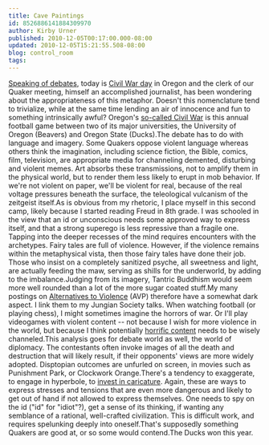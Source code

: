 ```yaml
---
title: Cave Paintings
id: 8526886141884309970
author: Kirby Urner
published: 2010-12-05T00:17:00.000-08:00
updated: 2010-12-05T15:21:55.508-08:00
blog: control_room
tags: 
---
```


[Speaking of debates](http://worldgame.blogspot.com/2010/12/judging-day.html), today is [Civil War day](http://mybizmo.blogspot.com/2007/12/civil-war-day.html) in Oregon and the clerk of our Quaker meeting, himself an accomplished journalist, has been wondering about the appropriateness of this metaphor.  Doesn't this nomenclature tend to trivialize, while at the same time lending an air of innocence and fun to something intrinsically awful?  Oregon's [so-called Civil War](http://mybizmo.blogspot.com/2007/12/quiet-monday.html) is this annual football game between two of its major universities, the University of Oregon (Beavers) and Oregon State (Ducks).The debate has to do with language and imagery.  Some Quakers oppose violent language whereas others think the imagination, including science fiction, the Bible, comics, film, television, are appropriate media for channeling demented, disturbing and violent memes. Art absorbs these transmissions, not to amplify them in the physical world, but to render them less likely to erupt in mob behavior.  If we're not violent on paper, we'll be violent for real, because of the real voltage pressures beneath the surface, the teleological vulcanism of the zeitgeist itself.As is obvious from my rhetoric, I place myself in this second camp, likely because I started reading Freud in 8th grade.  I was schooled in the view that an id or unconscious needs some approved way to express itself, and that a strong superego is less repressive than a fragile one.  Tapping into the deeper recesses of the mind requires encounters with the archetypes.  Fairy tales are full of violence.  However, if the violence remains within the metaphysical vista, then those fairy tales have done their job.  Those who insist on a completely sanitized psyche, all sweetness and light, are actually feeding the maw, serving as shills for the underworld, by adding to the imbalance.Judging from its imagery, Tantric Buddhism would seem more well rounded than a lot of the more sugar coated stuff.My many postings on [Alternatives to Violence](http://controlroom.blogspot.com/2009/11/game-night.html) (AVP) therefore have a somewhat dark aspect.  I link them to my Jungian Society talks.  When watching football (or playing chess), I might sometimes imagine the horrors of war.  Or I'll play videogames with violent content -- not because I wish for more violence in the world, but because I think potentially [horrific content](http://controlroom.blogspot.com/2008/06/happening-movie-review.html) needs to be wisely channeled.This analysis goes for debate world as well, the world of diplomacy.  The contestants often invoke images of all the death and destruction that will likely result, if their opponents' views are more widely adopted.  Disptopian outcomes are unfurled on screen, in movies such as Punishment Park, or Clockwork Orange.There's a tendency to exaggerate, to engage in hyperbole, to [invest in caricature](http://worldgame.blogspot.com/2004/12/team-america-world-police-movie-review_04.html).  Again, these are ways to express stresses and tensions that are even more dangerous and likely to get out of hand if not allowed to express themselves. One needs to spy on the id ("id" for "idiot"?), get a sense of its thinking, if wanting any semblance of a rational, well-crafted civilization.  This is difficult work, and requires spelunking deeply into oneself.That's supposedly something Quakers are good at, or so some would contend.The Ducks won this year.